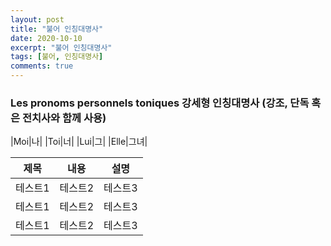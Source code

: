 ```yaml
---
layout: post
title: "불어 인칭대명사"
date: 2020-10-10
excerpt: "불어 인칭대명사"
tags: [불어, 인칭대명사]
comments: true
---
```


### Les pronoms personnels toniques 강세형 인칭대명사 (강조, 단독 혹은 전치사와 함께 사용)
|Moi|나|
|Toi|너|
|Lui|그|
|Elle|그녀|

|제목|내용|설명|
|------|---|---|
|테스트1|테스트2|테스트3|
|테스트1|테스트2|테스트3|
|테스트1|테스트2|테스트3|
